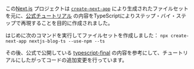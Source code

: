 この[Next.js](https://nextjs.org/) プロジェクトは [`create-next-app`](https://github.com/vercel/next.js/tree/canary/packages/create-next-app) により生成されたファイルセットを元に、[公式チュートリアル](https://nextjs.org/learn/basics/create-nextjs-app) の内容をTypeScriptによりステップ・バイ・ステップで再現することを目的に作成されました。

はじめに次のコマンドを実行してファイルセットを作成しました： `npx create-next-app nextjs-blog-ts --use-npm --ts`

その後、公式で公開している [typescript-final](https://github.com/vercel/next-learn/tree/master/basics/typescript-final) の内容を参考にして、チュートリアルにしたがってコードの追加変更を行っています。

